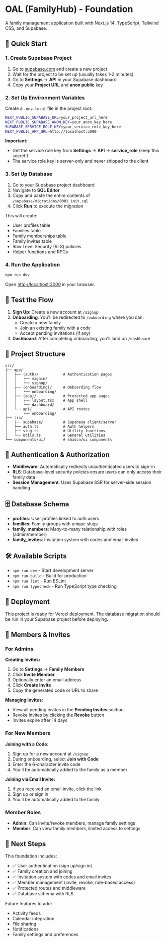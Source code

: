 # OAL (FamilyHub) - Foundation

A family management application built with Next.js 14, TypeScript, Tailwind CSS, and Supabase.

## 🚀 Quick Start

### 1. Create Supabase Project

1. Go to [supabase.com](https://supabase.com) and create a new project
2. Wait for the project to be set up (usually takes 1-2 minutes)
3. Go to **Settings** → **API** in your Supabase dashboard
4. Copy your **Project URL** and **anon public** key

### 2. Set Up Environment Variables

Create a `.env.local` file in the project root:

```bash
NEXT_PUBLIC_SUPABASE_URL=your_project_url_here
NEXT_PUBLIC_SUPABASE_ANON_KEY=your_anon_key_here
SUPABASE_SERVICE_ROLE_KEY=your_service_role_key_here
NEXT_PUBLIC_APP_URL=http://localhost:3000
```

**Important:** 
- Get the service role key from **Settings** → **API** → **service_role** (keep this secret!)
- The service role key is server-only and never shipped to the client

### 3. Set Up Database

1. Go to your Supabase project dashboard
2. Navigate to **SQL Editor**
3. Copy and paste the entire contents of `/supabase/migrations/0001_init.sql`
4. Click **Run** to execute the migration

This will create:
- User profiles table
- Families table
- Family memberships table
- Family invites table
- Row Level Security (RLS) policies
- Helper functions and RPCs

### 4. Run the Application

```bash
npm run dev
```

Open [http://localhost:3000](http://localhost:3000) in your browser.

## 🧪 Test the Flow

1. **Sign Up**: Create a new account at `/signup`
2. **Onboarding**: You'll be redirected to `/onboarding` where you can:
   - Create a new family
   - Join an existing family with a code
   - Accept pending invitations (if any)
3. **Dashboard**: After completing onboarding, you'll land on `/dashboard`

## 📁 Project Structure

```
src/
├── app/
│   ├── (auth)/           # Authentication pages
│   │   ├── signin/
│   │   └── signup/
│   ├── (onboarding)/     # Onboarding flow
│   │   └── onboarding/
│   ├── (app)/            # Protected app pages
│   │   ├── layout.tsx    # App shell
│   │   └── dashboard/
│   └── api/              # API routes
│       └── onboarding/
├── lib/
│   ├── supabase/         # Supabase client/server
│   ├── auth.ts           # Auth helpers
│   ├── slug.ts           # Utility functions
│   └── utils.ts          # General utilities
└── components/ui/        # shadcn/ui components
```

## 🔐 Authentication & Authorization

- **Middleware**: Automatically redirects unauthenticated users to sign-in
- **RLS**: Database-level security policies ensure users can only access their family data
- **Session Management**: Uses Supabase SSR for server-side session handling

## 🗄️ Database Schema

- **profiles**: User profiles linked to auth.users
- **families**: Family groups with unique slugs
- **family_members**: Many-to-many relationship with roles (admin/member)
- **family_invites**: Invitation system with codes and email invites

## 🛠️ Available Scripts

- `npm run dev` - Start development server
- `npm run build` - Build for production
- `npm run lint` - Run ESLint
- `npm run typecheck` - Run TypeScript type checking

## 🚀 Deployment

This project is ready for Vercel deployment. The database migration should be run in your Supabase project before deploying.

## 👥 Members & Invites

### For Admins

**Creating Invites:**
1. Go to **Settings** → **Family Members**
2. Click **Invite Member**
3. Optionally enter an email address
4. Click **Create Invite**
5. Copy the generated code or URL to share

**Managing Invites:**
- View all pending invites in the **Pending Invites** section
- Revoke invites by clicking the **Revoke** button
- Invites expire after 14 days

### For New Members

**Joining with a Code:**
1. Sign up for a new account at `/signup`
2. During onboarding, select **Join with Code**
3. Enter the 6-character invite code
4. You'll be automatically added to the family as a member

**Joining via Email Invite:**
1. If you received an email invite, click the link
2. Sign up or sign in
3. You'll be automatically added to the family

### Member Roles

- **Admin**: Can invite/revoke members, manage family settings
- **Member**: Can view family members, limited access to settings

## 📝 Next Steps

This foundation includes:
- ✅ User authentication (sign up/sign in)
- ✅ Family creation and joining
- ✅ Invitation system with codes and email invites
- ✅ Member management (invite, revoke, role-based access)
- ✅ Protected routes and middleware
- ✅ Database schema with RLS

Future features to add:
- Activity feeds
- Calendar integration
- File sharing
- Notifications
- Family settings and preferences